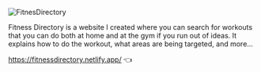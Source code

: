 ![FitnesDirectory](https://user-images.githubusercontent.com/52689415/178130792-45a02b57-fab8-4ef1-a3f4-51e0fcda3b89.jpg)


Fitness Directory is a website I created where you can search for workouts that you can do both at home and at the gym if you run out of ideas.
It explains how to do the workout, what areas are being targeted, and more...

https://fitnessdirectory.netlify.app/ 👈
